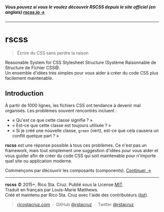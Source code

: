 ##### Vous pouvez si vous le voulez découvrir RSCSS depuis le site officiel (en anglais) **[rscss.io →](http://rscss.io)**
<!-- {h5: style='display:none'} -->

----
<!-- {hr: style='display:none'} -->

# rscss

<!-- {h1:.massive-header.-with-tagline} -->

> Écrire du CSS sans perdre la raison

Reasonable System for CSS Stylesheet Structure (Système Raisonnable de Structure de Fichier CSS@.<br>
Un ensemble d'idées très simples pour vous aider à créer du code CSS plus facilement maintenable.

Introduction
------------

À partir de 1000 lignes, les fichiers CSS ont tendance à devenir mal organisés.
Les problèmes souvent rencontrés incluent :

* « Qu'est ce que cette classe signifie ? »
* « Est-ce que cette classe est toujours utilisée ? »
* « Si je créé une nouvelle classe, `green` (vert), est-ce que cela causera un conflit quelque part ? »

**rscss** est une réponse possible à tous ces problèmes. Ce n'est pas un framework, mais tout simplement une suggestion d'idées pour vous aider et vous guider afin de créer du code CSS qui soit maintenable pour n'importe quel site ou application moderne.

Commençons par découvrir les composants (components).
[Continuer →](docs/components.md)
<!-- {p:.pull-box} -->

----
<!-- {hr: style='display:none'} -->

**rscss** © 2015+, Rico Sta. Cruz. Publié sous la License [MIT].<br>
Traduit en français par Louis-Marie Matthews. <br>
Créé et maintenu par Rico Sta. Cruz avec l'aide des contributeurs ([list][contributors]).
<!-- {p: style='display:none'} -->

> [ricostacruz.com](http://ricostacruz.com) &nbsp;&middot;&nbsp;
> GitHub [@rstacruz](https://github.com/rstacruz) &nbsp;&middot;&nbsp;
> Twitter [@rstacruz](https://twitter.com/rstacruz)
<!-- {blockquote: style='display:none'} -->

[MIT]: http://mit-license.org/
[contributors]: http://github.com/rstacruz/rscss/contributors
